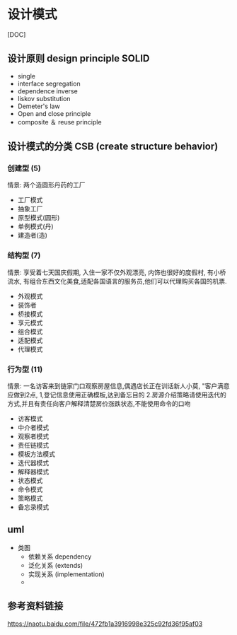 # 设计模式
[DOC]

## 设计原则  design principle SOLID

- single
- interface segregation 
- dependence inverse
- liskov substitution 
- Demeter's law
- Open and close principle
- composite ＆ reuse principle

## 设计模式的分类 CSB (create structure behavior)
### 创建型 (5)
情景: 两个造圆形丹药的工厂
- 工厂模式
- 抽象工厂
- 原型模式(圆形)
- 单例模式(丹)
- 建造者(造)
### 结构型 (7)
情景: 享受着七天国庆假期, 入住一家不仅外观漂亮, 内饰也很好的度假村, 有小桥流水,
 有组合东西文化美食,适配各国语言的服务员,他们可以代理购买各国的机票. 
 - 外观模式
 - 装饰者
 - 桥接模式
 - 享元模式
 - 组合模式
 - 适配模式
 - 代理模式
### 行为型 (11)
情景: 一名访客来到链家门口观察房屋信息,偶遇店长正在训话新人小莫, "客户满意应做到2点,
1,登记信息使用正确模板,达到备忘目的 
2.房源介绍策略请使用迭代的方式,并且有责任向客户解释清楚房价涨跌状态,不能使用命令的口吻
- 访客模式
- 中介者模式
- 观察者模式
- 责任链模式
- 模板方法模式
- 迭代器模式
- 解释器模式
- 状态模式
- 命令模式
- 策略模式
- 备忘录模式

## uml
- 类图
    - 依赖关系 dependency
    - 泛化关系 (extends)
    - 实现关系 (implementation)
    - 

## 参考资料链接
https://naotu.baidu.com/file/472fb1a3916998e325c92fd36f95af03